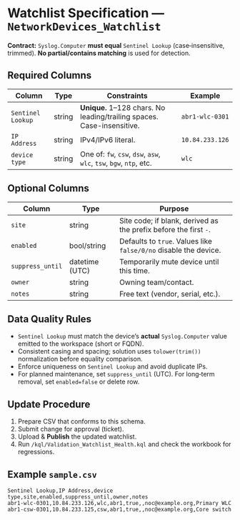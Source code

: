 # Watchlist Specification — `NetworkDevices_Watchlist`
**Contract:** `Syslog.Computer` **must equal** `Sentinel Lookup` (case‑insensitive, trimmed). **No partial/contains matching** is used for detection.

## Required Columns
| Column | Type | Constraints | Example |
|---|---|---|---|
| `Sentinel Lookup` | string | **Unique.** 1–128 chars. No leading/trailing spaces. Case-insensitive. | `abr1-wlc-0301` |
| `IP Address` | string | IPv4/IPv6 literal. | `10.84.233.126` |
| `device type` | string | One of: `fw`, `csw`, `dsw`, `asw`, `wlc`, `tsw`, `bgw`, `ntp`, etc. | `wlc` |

## Optional Columns
| Column | Type | Purpose |
|---|---|---|
| `site` | string | Site code; if blank, derived as the prefix before the first `-`. |
| `enabled` | bool/string | Defaults to `true`. Values like `false/0/no` disable the device. |
| `suppress_until` | datetime (UTC) | Temporarily mute device until this time. |
| `owner` | string | Owning team/contact. |
| `notes` | string | Free text (vendor, serial, etc.). |

## Data Quality Rules
- `Sentinel Lookup` must match the device’s **actual** `Syslog.Computer` value emitted to the workspace (short or FQDN).  
- Consistent casing and spacing; solution uses `tolower(trim())` normalization before equality comparison.  
- Enforce uniqueness on `Sentinel Lookup` and avoid duplicate IPs.  
- For planned maintenance, set `suppress_until` (UTC). For long‑term removal, set `enabled=false` or delete row.

## Update Procedure
1. Prepare CSV that conforms to this schema.  
2. Submit change for approval (ticket).  
3. Upload & **Publish** the updated watchlist.  
4. Run `/kql/Validation_Watchlist_Health.kql` and check the workbook for regressions.

## Example `sample.csv`
```
Sentinel Lookup,IP Address,device type,site,enabled,suppress_until,owner,notes
abr1-wlc-0301,10.84.233.126,wlc,abr1,true,,noc@example.org,Primary WLC
abr1-csw-0301,10.84.233.125,csw,abr1,true,,noc@example.org,Core switch
```
